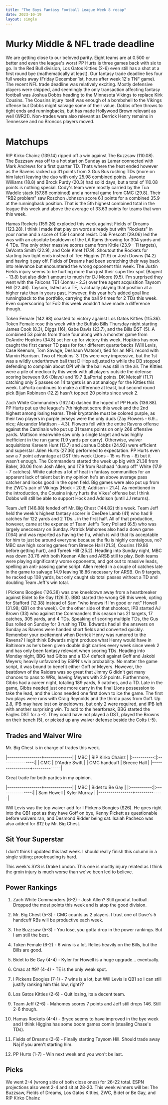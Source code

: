 ```yaml
---
title: "The Boys Fantasy Football League Week 8 recap"
date: 2023-10-19
layout: single
---
```


# Murky Middle & NFL trade deadline

We are getting close to our beloved parity. Eight teams are at 0.500 or better and even the league's worst PP Hurts is three games back with six to go. In the Red Bull division, Los Gatos Kitties (2-6) even still has a shot at a first round bye (mathematically at least). Our fantasy trade deadline lies four full weeks away (Friday December 1st, hours after week 12's TNF game). The recent NFL trade deadline was relatively exciting. Mostly defensive players were shipped, and seemingly the only transaction affecting fantasy football was Joshua Dobbs heading to the Minnesota Vikings to replace Kirk Cousins. The Cousins injury itself was enough of a bombshell to the Vikings offense but Dobbs might salvage some of their value. Dobbs often throws to tight ends and runningbacks, but has made Hollywood Brown relevant as well (WR21). Non-trades were also relevant as Derrick Henry remains in Tennessee and no Broncos players moved.

# Matchups

RIP Kirko Chainz (139.14) ripped off a win against The Buzzsaw (110.08). The Buzzsaw was off to a hot start on Sunday as Lamar connected with Mark Andrews for a first quarter TD. Thats where the heat ended however as the Ravens racked up 31 points from 3 Gus Bus rushing TDs (more on him later) leaving the duo with only 25.98 combined points. Javonte Williams (18.8) and Brock Purdy (20.3) had solid days, but a total of 110.08 points is nothing special. Cody's team were mostly carried by the Tua Waddle stack (57.86 combined) and a normal game from CMC (29.8). Their "RB2 problem" saw Roschon Johnson score 6.1 points for a combined 35.9 at the runningback position. That is the 5th highest combined total in the league this week and above the average of 33.63 points for teams that won this week.

Hamas Rockets (159.26) exploded this week against Fields of Dreams (123.28). I think I made that play on words already but with "Rockets" in your name and a score of 159 I cannot resist. Dak Prescott (29.06) led the was with an absolute beatdown of the LA Rams throwing for 304 yards and 4 TDs. The only other massive scores came from Kittle (23.9 - 11 targets), DeVonta Smith (22.9), and Cole Kmet (17.9). Shoutout the Rockets for starting two tight ends instead of Tee Higgins (11.9) or Josh Downs (14.2) and having it pay off. Fields of Dreams had been scratching their way back into relevance but encountered the wrong opponent this week. The Justin Fields injury seems to be hurting more than just their superflex spot (Bagent - 13.8) but also didn't amount to much for DJ Moore (9.5). I'm surprised they went with the Falcons TE1 (Jonnu - 2.3) over free agent acquisition Taysom Hill (22.46). Taysom, listed as a TE, is actually playing that position at a higher rate than in years past. However, this year he's added goal line runningback to the portfolio, carrying the ball 9 times for 2 TDs this week. Even superscoring for FoD this week wouldn't have made a difference though.

Token Female (142.98) coasted to victory against Los Gatos Kitties (115.36). Token Female rose this week with the Buffalo Bills Thursday night starting James Cook (8.3), Diggs (16), Gabe Davis (23.7), and the Bills DST (5). A combined 53 points from those four along with a monster game from DeAndre Hopkins (34.8) set her up for victory this week. Hopkins has now caught the first career TD pass for four different quarterbacks (Will Levis, Case Keenum, Tom Savage, Deshaun Watson), tied for an NFL record with Marvin Harrison. Two of Hopkins' 3 TDs were very impressive, but the 1st was a wildly underthrown ball that D-Hop adjusted to while the DB stopped defending to complain about OPI while the ball was still in the air. The Kitties were a pile of mediocrity this week with all players outside the defense scoring between 9.6 (Olave) and 19.7 (LaPorta) points. DK Metcalf (11.7) catching only 5 passes on 14 targets is an apt analogy for the Kitties this week. LaPorta continues to make a difference at least, but second round pick Bijan Robinson (12.2) hasn't topped 20 points since week 2.

Zach White Commanders (162.14) dashed the hoped of PP Hurts (136.88). PP Hurts put up the league's 7th highest score this week and the 2nd highest among losing teams. Their kryptonite must be colored purple, as their two players in purple jerseys were the only duds (Zay Flowers - 6.9... nice; Alexander Mattison - 4.3). Flowers fell with the entire Ravens offense against the Cardinals who put up 31 teams points on only 268 offensive yards. Mattison meanwhile saw only a single target and was highly inefficient in the run game (1.9 yards per carry). Otherwise, waiver acquisitions Kareem Hunt (13.7) and Joshua Dobbs (24.92) were efficient and superstar Jalen Hurts (27.36) performed to expectation. PP Hurts even saw a 7 point advantage at DST this week (Lions - 15 vs Fins - 8) but it wasn't enough. The Commanders started the week up big with 21.38 from Baker, 30.06 from Josh Allen, and 17.9 from Rachaad "dump off" White (17.9 - 7 catches). White catches a lot of heat in fantasy communities for an apparent lack of talent but in my opinion he's an above average pass catcher and looks good in the open field. Big games were also put up from the ZWC's pair of Vikings (Hock - 20.8; Addison - 21.4). As mentioned in the introduction, the Cousins injury hurts the Vikes' offense but I think Dobbs will still be able to support Hock and Addison (until JJ returns). 

Team Jeff (146.88) fended off Mr. Big Chest (144.82) this week. Team Jeff held the week's highest fantasy scorer in CeeDee Lamb (41) who had 9 catches for 122 yards and 2 TDs... in the first half. All of that production, however, came at the expense of Team Jeff's Tony Pollard (6.5) who was largely uneccesary on Sunday. Patrick Mahomes also had a down game (7.64) and was reported as having the flu, which is wild that its acceptable for him to just be around everyone because the flu is highly contaigous, no? MBC saw high scoring games from Breece Hall (21.3), Cousins (19.86 before getting hurt), and Tyreek Hill (25.2). Heading into Sunday night, MBC was down 33.76 with both Keenan Allen and ARSB still to play. Both teams were playing significantly worse opponents, and got out to massive leads, spelling an anti-passing game script. Allen reeled in a couple of catches late in the game to salvage 14.9 leaving 18.86 necessary for ARSB. On 9 targets, he racked up 108 yards, but only caught six total passes without a TD and doubling Team Jeff's win total.

I Pickens Boogies (126.38) was one kneeldown away from a heartbreaker against Bidet to Be Gay (126.3). BBG started the wrong QB this week, opting for Stafford (12.38) instead of Sam "who knows if I'm good or not" Howell (31.98; QB1 on the week). On the other side of that shootout, IPB started AJ Brown (33) who against the Commanders this season has 21 targets, 17 catches, 305 yards, and 4 TDs. Speaking of scoring multiple TDs, the Gus Bus rolled on Sunday for 3 rushing TDs. Edwards had all the answers on Sunday as Ravens were handed short fields and converted quickly. Remember your excitement when Derrick Henry was rumored to the Ravens? I legit think Edwards might produce what Henry would have in Baltimore as he's been given double digit carries every week since week 2 and has only been fantasy relevant when scoring TDs. Heading into Monday night, BBG had Gibbs and a 13.4 defecit against Goff and Jakobi Meyers; heavily unfavored by ESPN's win probability. No matter the game script, it was bound to benefit either Goff or Meyers. However, the beatdown of the Raiders was so great that Jimmy G didn't get many chances to pass to WRs, leaving Meyers with 2.9 points. Furthermore, Gibbs had a career night, totaling 189 yards, 5 catches, and a TD. Late in the game, Gibbs needed just one more carry in the final Lions possession to take the lead, and the Lions needed one first down to ice the game. The first two plays were runs with Craig Reynolds and the third a pass from Goff. Up 2.8, IPB may have lost on kneeldowns, but only 2 were required, and IPB left with another surprising win. To add to the heartbreak, BBG started the Eagles DST for a -2. They could have not played a DST, played the Browns on their bench (5), or picked up any waiver defense beside the Colts (-5).

## Trades and Waiver Wire

Mr. Big Chest is in charge of trades this week.

|-----------------+--------------|
| MBC | RIP Kirko Chainz |
|:-----------:|:----------------:|
| CMC | D'Andre Swift |
| CMC handcuff | Breece Hall |
|-----------------+--------------|

Great trade for both parties in my opinion.

|-----------------+--------------|
| MBC | Bidet to Be Gay |
|:-----------:|:----------------:|
| Sam Howell | Kyler Murray |
|-----------------+--------------|

Will Levis was the top waiver add for I Pickens Boogies ($26). He goes right into the QB1 spot as they have Goff on bye, Kenny Pickett as questionable before waivers ran, and Desmond Ridder being sat. Isaiah Pacheco was also added for $12 by Mr. Big Chest.

## Sit Your Superstar

I don't think I updated this last week. I should really finish this column in a single sitting; proofreading is hard.

This week's SYS is Drake London. This one is mostly injury related as I think the groin injury is much worse than we've been led to believe.


## Power Rankings

1.  Zach White Commanders (6-2) - Josh Allen? Still good at football. Dropped the most points this week and is atop the good division.

2.  Mr. Big Chest (5-3) - CMC counts as 2 players. I trust one of Dave's 5 handcuff RBs will be productive each week.

3.  The Buzzsaw (5-3) - You lose, you gotta drop in the power rankings. But I am still the best.

4.  Token Female (6-2) - 6 wins is a lot. Relies heavily on the Bills, but the Bills are good.

5.  Bidet to Be Gay (4-4) - Kyler for Howell is a huge upgrade... eventually.

6. Cmac at #9? (4-4) - TE is the only weak spot. 

7.  I Pickens Boogies (7-1) - 7 wins is a lot, but Will Levis is QB1 so I can still justify ranking him this low, right??

8.  Los Gatos Kitties (2-6) - Quit losing, its a decent team. 

9.  Team Jeff (2-6) - Mahomes scores 7 points and Jeff still drops 146. Still 2-6 though.

10.  Hamas Rockets (4-4) - Bryce seems to have improved in the bye week and I think Higgins has some boom games comin (stealing Chase's TDs).

11.  Fields of Dreams (2-6) - Finally starting Taysom Hill. Should trade away Naj if you aren't starting him.

12.  PP Hurts (1-7) - Win next week and you won't be last.

## Picks

We went 2-4 (wrong side of both close ones) for 26-22 total. ESPN projections also went 2-4 and sit at 28-20. This week winners will be: The Buzzsaw, Fields of Dreams, Los Gatos Kitties, ZWC, Bidet or Be Gay, and RIP Kirko Chainz



